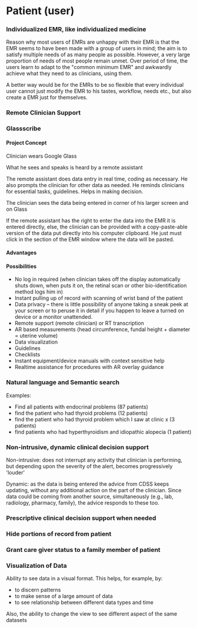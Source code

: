 # Patient \(user\)

### Individualized EMR, like individualized medicine

Reason why most users of EMRs are unhappy with their EMR is that the EMR seems to have been made with a group of users in mind; the aim is to satisfy multiple needs of as many people as possible. However, a very large proportion of needs of most people remain unmet. Over period of time, the users learn to adapt to the "common minimum EMR" and awkwardly achieve what they need to as clinicians, using them.

A better way would be for the EMRs to be so flexible that every individual user cannot just modify the EMR to his tastes, workflow, needs etc., but also create a EMR just for themselves.

### Remote Clinician Support

### Glassscribe

#### Project Concept 

Clinician wears Google Glass

What he sees and speaks is heard by a remote assistant

The remote assistant does data entry in real time, coding as necessary. He also prompts the clinician for other data as needed. He reminds clinicians for essential tasks, guidelines. Helps in making decision.

The clinician sees the data being entered in corner of his larger screen and on Glass

If the remote assistant has the right to enter the data into the EMR it is entered directly, else, the clinician can be provided with a copy-paste-able version of the data put directly into his computer clipboard. He just must click in the section of the EMR window where the data will be pasted. 

#### Advantages

#### Possibilities

* No log in required \(when clinician takes off the display automatically shuts down, when puts it on, the retinal scan or other bio-identification method logs him in\)
* Instant pulling up of record with scanning of wrist band of the patient
* Data privacy – there is little possibility of anyone taking a sneak peek at your screen or to peruse it in detail if you happen to leave a turned on device or a monitor unattended.
* Remote support \(remote clinician\) or RT transcription
* AR based measurements \(head circumference, fundal height + diameter = uterine volume\)
* Data visualization
* Guidelines
* Checklists
* Instant equipment/device manuals with context sensitive help
* Realtime assistance for procedures with AR overlay guidance

### Natural language and Semantic search

Examples:

* Find all patients with endocrinal problems \(87 patients\)
* find the patient who had thyroid problems \(12 patients\)
* find the patient who had thyroid problem which I saw at clinic x \(3 patients\)
* find patients who had hyperthyroidism and idiopathic alopecia \(1 patient\)

### Non-intrusive, dynamic clinical decision support

Non-intrusive: does not interrupt any activity that clinician is performing, but depending upon the severity of the alert, becomes progressively 'louder'

Dynamic: as the data is being entered the advice from CDSS keeps updating, without any additional action on the part of the clinician. Since data could be coming from another source, simultaneously \(e.g., lab, radiology, pharmacy, family\), the advice responds to these too.

### Prescriptive clinical decision support when needed

### Hide portions of record from patient

### Grant care giver status to a family member of patient

### Visualization of Data

Ability to see data in a visual format. This helps, for example, by:

* to discern patterns
* to make sense of a large amount of data
* to see relationship between different data types and time

Also, the ability to change the view to see different aspect of the same datasets

